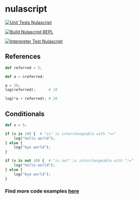 # nulascript

[![Unit Tests Nulascript](https://github.com/asynchroza/nulascript/actions/workflows/unit-tests.yaml/badge.svg)](https://github.com/asynchroza/nulascript/actions/workflows/unit-tests.yaml)

[![Build Nulascript REPL](https://github.com/asynchroza/nulascript/actions/workflows/build-repl.yaml/badge.svg)](https://github.com/asynchroza/nulascript/actions/workflows/build-repl.yaml)

[![Interpreter Test Nulascript](https://github.com/asynchroza/nulascript/actions/workflows/interpreter-tests.yaml/badge.svg)](https://github.com/asynchroza/nulascript/actions/workflows/interpreter-tests.yaml)

## References

```python
def referred = 5;

def a = &referred;

a = 10;
log(referred);      # 10

log(*a + referred); # 20
```

## Conditionals

```python
def x = 5;

if (x is 10) {  # "is" is interchangeable with "=="
    log("hello world");
} else {
    log("bye world");
}

if (x is not 10) {  # "is not" is interchangeable with "!="
    log("hello world");
} else {
    log("bye world");
}
```

### Find more code examples [here](/examples)
